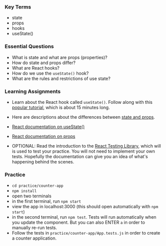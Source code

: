 ### Key Terms

- state
- props
- hooks
- useState()

### Essential Questions

- What is state and what are props (properties)?
- How do state and props differ?
- What are React hooks?
- How do we use the `useState()` hook?
- What are the rules and restrictions of use state?

### Learning Assignments

- Learn about the React hook called `useState()`. Follow along with this [popular tutorial](https://www.youtube.com/watch?v=9xhKH43llhU), which is about 15 minutes long.

- Here are descriptions about the differences between [state and props](https://github.com/uberVU/react-guide/blob/master/props-vs-state.md).

- [React documentation on useState()](https://reactjs.org/docs/hooks-state.html)

- [React documentation on props](https://reactjs.org/docs/components-and-props.html#function-and-class-components)

- OPTIONAL: Read the introduction to the [React Testing Library](https://testing-library.com/docs/intro), which will is used to test your practice. You will not need to implement your own tests. Hopefully the documentation can give you an idea of what's happening behind the scenes.

### Practice

- `cd practice/counter-app`
- `npm install`
- open two terminals
- in the first terminal, run `npm start`
- view the app in localhost:3000 (this should open automatically with `npm start`)
- in the second terminal, run `npm test`. Tests will run automatically when you update the <App/> component. But you can also ENTER `a` in order to manually re-run tests.
- Follow the tests in `practice/counter-app/App.tests.js` in order to create a counter application.
